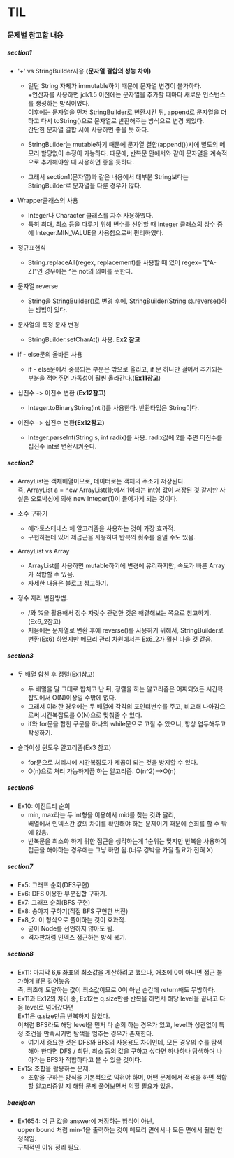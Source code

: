 # TIL

### 문제별 참고할 내용

##### section1


- '+' vs StringBuilder사용 <b>(문자열 결합의 성능 차이)</b>
  - 일단 String 자체가 immutable하기 때문에 문자열 변경이 불가하다.<br>
  +연산자를 사용하면 jdk1.5 이전에는 문자열을 추가할 때마다 새로운 인스턴스를 생성하는 방식이었다.
  <br>이후에는 문자열을 먼저 StringBuilder로 변환시킨 뒤, append로 문자열을 더하고 다시 toString()으로 문자열로 반환해주는 방식으로 변경 되었다.<br>
  간단한 문자열 결합 시에 사용하면 좋을 듯 하다.

  - StringBuilder는 mutable하기 때문에 문자열 결합(append())시에 별도의 메모리 할당없이 수정이 가능하다.
  때문에, 반복문 안에서와 같이 문자열을 계속적으로 추가해야할 때 사용하면 좋을 듯하다.
  
  - 그래서 section1(문자열)과 같은 내용에서 대부분 String보다는 StringBuilder로 문자열을 다룬 경우가 많다.
  
  
- Wrapper클래스의 사용
  - Integer나 Character 클래스를 자주 사용하였다.
  - 특히 최대, 최소 등을 다루기 위해 변수를 선언할 때 Integer 클래스의 상수 중에 Integer.MIN_VALUE을 사용함으로써 편리하였다.
  
- 정규표현식
  - String.replaceAll(regex, replacement)를 사용할 때 있어 regex="[^A-Z]"인 경우에는 ^는 not의 의미를 뜻한다.
  
- 문자열 reverse
  - String을 StringBuilder()로 변경 후에, StringBuilder(String s).reverse()하는 방법이 있다.

- 문자열의 특정 문자 변경
  - StringBuilder.setCharAt() 사용. <b>Ex2 참고</b>
  
- if - else문의 올바른 사용
  - if - else문에서 중복되는 부분은 밖으로 올리고, if 문 하나만 걸어서 추가되는 부분을 적어주면 가독성이 훨씬 올라간다.(<b>Ex11참고</b>)

- 십진수 -> 이진수 변환 <b>(Ex12참고)</b>
  - Integer.toBinaryString(int i)를 사용한다. 반환타입은 String이다.
  
- 이진수 -> 십진수 변환<b>(Ex12참고)</b>
  - Integer.parseInt(String s, int radix)를 사용. radix값에 2를 주면 이진수를 십진수 int로 변환시켜준다.


##### section2


- ArrayList는 객체배열이므로, 데이터로는 객체의 주소가 저장된다.<br>
  즉, ArrayList a = new ArrayList(1);에서 1이라는 int형 값이 저장된 것 같지만 사실은 오토박싱에 의해 new Integer(1)이 들어가게 되는 것이다.

- 소수 구하기
  - 에라토스테네스 체 알고리즘을 사용하는 것이 가장 효과적.
  - 구현하는데 있어 제곱근을 사용하여 반복의 횟수를 줄일 수도 있음.

- ArrayList vs Array
  - ArrayList를 사용하면 mutable하기에 변경에 유리하지만, 속도가 빠른 Array가 적합할 수 있음.
  - 자세한 내용은 블로그 참고하기.

- 정수 자리 변환방법.
  - /와 %을 활용해서 정수 자릿수 관련한 것은 해결해보는 쪽으로 참고하기.(Ex6_2참고)
  - 처음에는 문자열로 변환 후에 reverse()를 사용하기 위해서, StringBuilder로 변환(Ex6) 하였지만 메모리 관리 차원에서는 Ex6_2가 훨씬 나을 것 같음.

##### section3

- 두 배열 합친 후 정렬(Ex1참고)
  - 두 배열을 말 그대로 합치고 난 뒤, 정렬을 하는 알고리즘은 어찌되었든 시간복잡도에서 O(N)이상일 수밖에 없다.
  - 그래서 이러한 경우에는 두 배열에 각각의 포인터변수를 주고, 비교해 나아감으로써 시간복잡도를 O(N)으로 맞춰줄 수 있다.
  - if와 for문을 합친 구문을 하나의 while문으로 고칠 수 있으니, 항상 염두해두고 작성하기.


- 슬라이싱 윈도우 알고리즘(Ex3 참고)
  - for문으로 처리시에 시간복잡도가 제곱이 되는 것을 방지할 수 있다.
  - O(n)으로 처리 가능하게끔 하는 알고리즘. O(n^2)-->O(n)


##### section6
- Ex10: 이진트리 순회
  - min, max라는 두 int형을 이용해서 mid를 찾는 것과 달리,<br>배열에서 인덱스간 값의 차이를 확인해야 하는 문제이기 때문에 순회를 할 수 밖에 없음.
  - 반복문을 최소화 하기 위한 접근을 생각하는게 1순위는 맞지만 반복을 사용하여 접근을 해야하는 경우에는 그냥 하면 됨.(너무 강박을 가질 필요가 전혀 X)

##### section7
- Ex5: 그래프 순회(DFS구현)
- Ex6: DFS 이용한 부분집합 구하기.
- Ex7: 그래프 순회(BFS 구현)
- Ex8: 송아지 구하기(직접 BFS 구현한 버전)
- Ex8_2: 이 형식으로 풀이하는 것이 효과적.
  - 굳이 Node를 선언하지 않아도 됨.
  - 격자판처럼 인덱스 접근하는 방식 복기.


##### section8
- Ex11: 마지막 6,6 좌표의 최소값을 계산하려고 했으나, 애초에 0이 아니면 접근 불가하게 if문 걸어놓음<br>즉, 최초에 도달하는 값이 최소값이므로 0이 아닌 순간에 return해도 무방하다.
- Ex11과 Ex12의 차이 중, Ex12는 q.size만큼 반복을 하면서 해당 level을 끝내고 다음 level로 넘어갔다면<br>Ex11은 q.size만큼 반복하지 않았다.<br>이처럼 BFS라도 해당 level을 먼저 다 순회 하는 경우가 있고, level과 상관없이 특정 조건을 만족시키면 탐색을 멈추는 경우가 존재한다.
  - 여기서 중요한 것은 DFS와 BFS의 사용용도 차이인데, 모든 경우의 수를 탐색해야 한다면 DFS / 최단, 최소 등의 값을 구하고 싶다면 하나하나 탐색하며 나아가는 BFS가 적합하다고 볼 수 있을 것이다.
- Ex15: 조합을 활용하는 문제.
  - 조합을 구하는 방식을 기본적으로 익혀야 하며, 어떤 문제에서 적용을 하면 적합할 알고리즘일 지 해당 문제 풀어보면서 익힐 필요가 있음.


##### baekjoon
- Ex1654: 더 큰 값을 answer에 저장하는 방식이 아닌,<br> upper bound 처럼 min-1을 출력하는 것이 메모리 면에서나 모든 면에서 훨씬 안정적임.<br> 구체적인 이유 정리 필요.